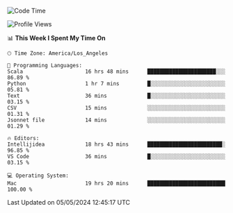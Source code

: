<!--START_SECTION:waka-->
![Code Time](http://img.shields.io/badge/Code%20Time-979%20hrs%2030%20mins-blue)

![Profile Views](http://img.shields.io/badge/Profile%20Views-0-blue)

📊 **This Week I Spent My Time On** 

```text
🕑︎ Time Zone: America/Los_Angeles

💬 Programming Languages: 
Scala                    16 hrs 48 mins      ██████████████████████░░░   86.89 % 
Python                   1 hr 7 mins         █░░░░░░░░░░░░░░░░░░░░░░░░   05.81 % 
Text                     36 mins             █░░░░░░░░░░░░░░░░░░░░░░░░   03.15 % 
CSV                      15 mins             ░░░░░░░░░░░░░░░░░░░░░░░░░   01.31 % 
Jsonnet file             14 mins             ░░░░░░░░░░░░░░░░░░░░░░░░░   01.29 % 

🔥 Editors: 
Intellijidea             18 hrs 43 mins      ████████████████████████░   96.85 % 
VS Code                  36 mins             █░░░░░░░░░░░░░░░░░░░░░░░░   03.15 % 

💻 Operating System: 
Mac                      19 hrs 20 mins      █████████████████████████   100.00 % 
```


 Last Updated on 05/05/2024 12:45:17 UTC
<!--END_SECTION:waka-->
